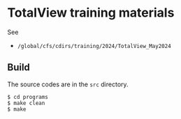 # TotalView training materials

See

- `/global/cfs/cdirs/training/2024/TotalView_May2024`

## Build

The source codes are in the `src` directory.

```
$ cd programs
$ make clean
$ make
```
